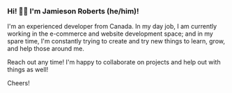 ### Hi! 👋🏻 I'm Jamieson Roberts (he/him)!

I'm an experienced developer from Canada. In my day job, I am currently working in the e-commerce and website development space; and in my spare time, I'm constantly trying to create and try new things to learn, grow, and help those around me. 

Reach out any time! I'm happy to collaborate on projects and help out with things as well!

Cheers!

<!--
**JamiesonRoberts/JamiesonRoberts** is a ✨ _special_ ✨ repository because its `README.md` (this file) appears on your GitHub profile.

Here are some ideas to get you started:

- 🔭 I’m currently working on ...
- 🌱 I’m currently learning ...
- 👯 I’m looking to collaborate on ...
- 🤔 I’m looking for help with ...
- 💬 Ask me about ...
- 📫 How to reach me: ...
- 😄 Pronouns: ...
- ⚡ Fun fact: ...
-->
